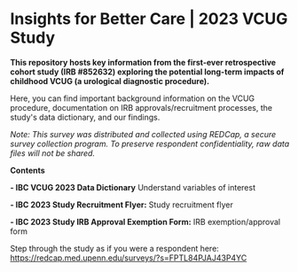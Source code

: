 # Insights for Better Care | 2023 VCUG Study

**This repository hosts key information from the first-ever retrospective cohort study (IRB #852632) exploring the potential long-term impacts of childhood VCUG (a urological diagnostic procedure).**

Here, you can find important background information on the VCUG procedure, documentation on IRB approvals/recruitment processes, the study's data dictionary, and our findings.

*Note: This survey was distributed and collected using REDCap, a secure survey collection program. To preserve respondent confidentiality, raw data files will not be shared.*

**Contents**

**- IBC VCUG 2023 Data Dictionary** Understand variables of interest

**- IBC 2023 Study Recruitment Flyer:** Study recruitment flyer

**- IBC 2023 Study IRB Approval Exemption Form:** IRB exemption/approval form

Step through the study as if you were a respondent here: https://redcap.med.upenn.edu/surveys/?s=FPTL84PJAJ43P4YC


